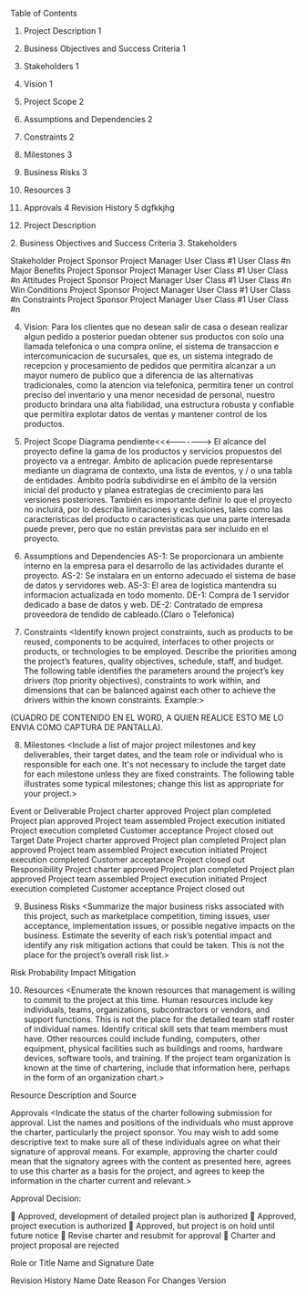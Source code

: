 Table of Contents
1.	Project Description	1
2.	Business Objectives and Success Criteria	1
3.	Stakeholders	1
4.	Vision	1
5.	Project Scope	2
6.	Assumptions and Dependencies	2
7.	Constraints	2
8.	Milestones	3
9.	Business Risks	3
10.	Resources	3
11.	Approvals	4
Revision History	5
dgfkkjhg

1. Project Description
<Provide a concise summary of the intent and motivation for the project. This section could describe the business opportunity that the project is intended to create or exploit. There might be a specific final deliverable or goal to call out. You could incorporate a summary of the business case that explains why the organization wants to undertake the project.>
2. Business Objectives and Success Criteria
<Describe the important business objectives of the product in a way that is quantitative and measurable. These could include revenue increase, cost savings, return on investment, or target release dates. Determine how success will be defined and measured on this project. Describe the factors that are likely to have the greatest impact on achieving that success. Establish measurable criteria to judge whether project has met its business objectives.>
3. Stakeholders
<Stakeholders are individuals, groups, or organizations that are actively involved in a project, are affected by its outcome, or can influence its outcome. The stakeholder profiles identify the project sponsor, project manager, customers for this product, and other stakeholders. Identify business-level customers, target market segments, and significant user classes. For each stakeholder category, describe the major benefits they will receive from the product, their likely attitudes toward the project, what constitutes a win or success for the stakeholder, and any known constraints that must be accommodated. You might include a table that lists affected business areas and organizations and describes the impact the project will have on them.>

Stakeholder
  Project Sponsor
  Project Manager
  User Class #1
  User Class #n
Major Benefits
  Project Sponsor
  Project Manager
  User Class #1
  User Class #n
Attitudes
  Project Sponsor
  Project Manager
  User Class #1
  User Class #n
Win Conditions
  Project Sponsor
  Project Manager
  User Class #1
  User Class #n
Constraints
  Project Sponsor
  Project Manager
  User Class #1
  User Class #n

4. Vision:
Para los clientes que no desean salir de casa o desean realizar algun pedido a posterior puedan obtener sus productos con solo una llamada telefonica o una compra online, el sistema de transaccion e intercomunicacion de sucursales, que es, un sistema integrado de recepcion y procesamiento de pedidos que permitira alcanzar a un mayor numero de publico que a diferencia de las alternativas tradicionales, como la atencion via telefonica, permitira tener un control preciso del inventario y una menor necesidad de personal, nuestro producto brindara una alta fiabilidad, una estructura robusta y confiable que permitira explotar datos de ventas y mantener control de los productos.

5. Project Scope
Diagrama pendiente<<<------->
El alcance del proyecto define la gama de los productos y servicios propuestos del proyecto va a entregar. Ámbito de aplicación puede representarse mediante un diagrama de contexto, una lista de eventos, y / o una tabla de entidades. Ámbito podría subdividirse en el ámbito de la versión inicial del producto y planea estrategias de crecimiento para las versiones posteriores. También es importante definir lo que el proyecto no incluirá, por lo describa limitaciones y exclusiones, tales como las características del producto o características que una parte interesada puede prever, pero que no están previstas para ser incluido en el proyecto.
6. Assumptions  and Dependencies
AS-1: Se proporcionara un ambiente interno en la empresa para el desarrollo de las actividades durante el proyecto.
AS-2: Se instalara en un entorno adecuado el sistema de base de datos y servidores web.
AS-3: El area de logistica mantendra su informacion actualizada en todo momento.
DE-1: Compra de 1 servidor dedicado a base de datos y web.
DE-2: Contratado de empresa proveedora de tendido de cableado.(Claro o Telefonica)
7. Constraints
<Identify known project constraints, such as products to be reused, components to be acquired, interfaces to other projects or products, or technologies to be employed. Describe the priorities among the project’s features, quality objectives, schedule, staff, and budget. The following table identifies the parameters around the project’s key drivers (top priority objectives), constraints to work within, and dimensions that can be balanced against each other to achieve the drivers within the known constraints. Example:>

(CUADRO DE CONTENIDO EN EL WORD, A QUIEN REALICE ESTO ME LO ENVIA COMO CAPTURA DE PANTALLA).

8. Milestones
<Include a list of major project milestones and key deliverables, their target dates, and the team role or individual who is responsible for each one. It's not necessary to include the target date for each milestone unless they are fixed constraints. The following table illustrates some typical milestones; change this list as appropriate for your project.>

Event or Deliverable
  Project charter approved
  Project plan completed
  Project plan approved
  Project team assembled
  Project execution initiated
  Project execution completed
  Customer acceptance
  Project closed out
Target Date
  Project charter approved
  Project plan completed
  Project plan approved
  Project team assembled
  Project execution initiated
  Project execution completed
  Customer acceptance
  Project closed out
Responsibility
  Project charter approved
  Project plan completed
  Project plan approved
  Project team assembled
  Project execution initiated
  Project execution completed
  Customer acceptance
  Project closed out


9. Business Risks
<Summarize the major business risks associated with this project, such as marketplace competition, timing issues, user acceptance, implementation issues, or possible negative impacts on the business. Estimate the severity of each risk’s potential impact and identify any risk mitigation actions that could be taken. This is not the place for the project’s overall risk list.>

Risk
Probability
Impact
Mitigation


10. Resources
<Enumerate the known resources that management is willing to commit to the project at this time. Human resources include key individuals, teams, organizations, subcontractors or vendors, and support functions. This is not the place for the detailed team staff roster of individual names. Identify critical skill sets that team members must have. Other resources could include funding, computers, other equipment, physical facilities such as buildings and rooms, hardware devices, software tools, and training. If the project team organization is known at the time of chartering, include that information here, perhaps in the form of an organization chart.>

Resource
Description and Source


Approvals
<Indicate the status of the charter following submission for approval. List the names and positions of the individuals who must approve the charter, particularly the project sponsor. You may wish to add some descriptive text to make sure all of these individuals agree on what their signature of approval means. For example, approving the charter could mean that the signatory agrees with the content as presented here, agrees to use this charter as a basis for the project, and agrees to keep the information in the charter current and relevant.>

Approval Decision:

  Approved, development of detailed project plan is authorized
  Approved, project execution is authorized
  Approved, but project is on hold until future notice
  Revise charter and resubmit for approval
  Charter and project proposal are rejected

Role or Title
Name and Signature
Date



Revision History
Name
Date
Reason For Changes
Version








